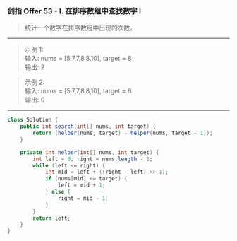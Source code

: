 ### 剑指 Offer 53 - I. 在排序数组中查找数字 I

>统计一个数字在排序数组中出现的次数。
***
>示例 1:  
>输入: nums = [5,7,7,8,8,10], target = 8  
>输出: 2  

>示例 2:  
>输入: nums = [5,7,7,8,8,10], target = 6  
>输出: 0  
***
```java
class Solution {
    public int search(int[] nums, int target) {
        return (helper(nums, target) - helper(nums, target - 1));
    }

    private int helper(int[] nums, int target) {
        int left = 0, right = nums.length - 1;
        while (left <= right) {
            int mid = left + ((right - left) >> 1);
            if (nums[mid] <= target) {
                left = mid + 1;
            } else {
                right = mid - 1;
            }
        }
        return left;
    }
}
```